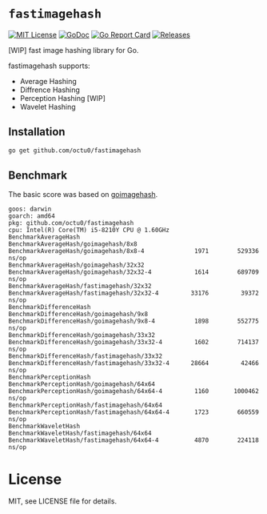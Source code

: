 # `fastimagehash`

[![MIT License](https://img.shields.io/github/license/octu0/fastimagehash)](https://github.com/octu0/fastimagehash/blob/master/LICENSE)
[![GoDoc](https://pkg.go.dev/badge/github.com/octu0/fastimagehash)](https://pkg.go.dev/github.com/octu0/fastimagehash)
[![Go Report Card](https://goreportcard.com/badge/github.com/octu0/fastimagehash)](https://goreportcard.com/report/github.com/octu0/fastimagehash)
[![Releases](https://img.shields.io/github/v/release/octu0/fastimagehash)](https://github.com/octu0/fastimagehash/releases)

[WIP] fast image hashing library for Go.

fastimagehash supports:

- Average Hashing
- Diffrence Hashing
- Perception Hashing [WIP]
- Wavelet Hashing

## Installation

```bash
go get github.com/octu0/fastimagehash
```

## Benchmark

The basic score was based on [goimagehash](https://github.com/corona10/goimagehash).

```
goos: darwin
goarch: amd64
pkg: github.com/octu0/fastimagehash
cpu: Intel(R) Core(TM) i5-8210Y CPU @ 1.60GHz
BenchmarkAverageHash
BenchmarkAverageHash/goimagehash/8x8
BenchmarkAverageHash/goimagehash/8x8-4         	    1971	    529336 ns/op
BenchmarkAverageHash/goimagehash/32x32
BenchmarkAverageHash/goimagehash/32x32-4       	    1614	    689709 ns/op
BenchmarkAverageHash/fastimagehash/32x32
BenchmarkAverageHash/fastimagehash/32x32-4     	   33176	     39372 ns/op
BenchmarkDifferenceHash
BenchmarkDifferenceHash/goimagehash/9x8
BenchmarkDifferenceHash/goimagehash/9x8-4      	    1898	    552775 ns/op
BenchmarkDifferenceHash/goimagehash/33x32
BenchmarkDifferenceHash/goimagehash/33x32-4    	    1602	    714137 ns/op
BenchmarkDifferenceHash/fastimagehash/33x32
BenchmarkDifferenceHash/fastimagehash/33x32-4  	   28664	     42466 ns/op
BenchmarkPerceptionHash
BenchmarkPerceptionHash/goimagehash/64x64
BenchmarkPerceptionHash/goimagehash/64x64-4    	    1160	   1000462 ns/op
BenchmarkPerceptionHash/fastimagehash/64x64
BenchmarkPerceptionHash/fastimagehash/64x64-4  	    1723	    660559 ns/op
BenchmarkWaveletHash
BenchmarkWaveletHash/fastimagehash/64x64
BenchmarkWaveletHash/fastimagehash/64x64-4     	    4870	    224118 ns/op
```

# License

MIT, see LICENSE file for details.
